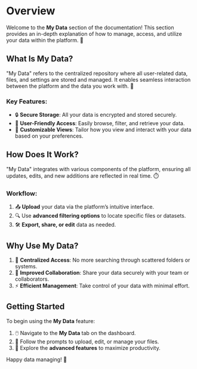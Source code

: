 # Overview 

Welcome to the **My Data** section of the documentation! This section provides an in-depth explanation of how to manage, access, and utilize your data within the platform. 🎉

## What Is My Data? 

"My Data" refers to the centralized repository where all user-related data, files, and settings are stored and managed. It enables seamless interaction between the platform and the data you work with. 🚀

### Key Features:
- 🔒 **Secure Storage**: All your data is encrypted and stored securely.
- 👀 **User-Friendly Access**: Easily browse, filter, and retrieve your data.
- 🎨 **Customizable Views**: Tailor how you view and interact with your data based on your preferences.

## How Does It Work? 

"My Data" integrates with various components of the platform, ensuring all updates, edits, and new additions are reflected in real time. ⏱️

### Workflow:
1. 📤 **Upload** your data via the platform’s intuitive interface.
2. 🔍 Use **advanced filtering options** to locate specific files or datasets.
3. 🛠️ **Export, share, or edit** data as needed.

## Why Use My Data? 

1. 📌 **Centralized Access**: No more searching through scattered folders or systems.
2. 🤝 **Improved Collaboration**: Share your data securely with your team or collaborators.
3. ⚡ **Efficient Management**: Take control of your data with minimal effort.

## Getting Started 

To begin using the **My Data** feature:
1. 🖱️ Navigate to the **My Data** tab on the dashboard.
2. 📂 Follow the prompts to upload, edit, or manage your files.
3. 🔎 Explore the **advanced features** to maximize productivity.

Happy data managing! 🎊
